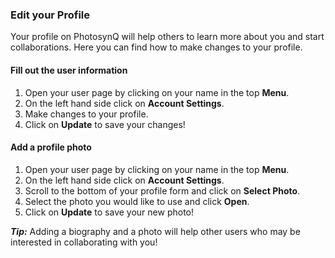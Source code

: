 ### Edit your Profile
Your profile on PhotosynQ will help others to learn more about you and start collaborations. Here you can find how to make changes to your profile.

#### Fill out the user information
1. Open your user page by clicking on your name in the top **Menu**.
2. On the left hand side click on **Account Settings**.
3. Make changes to your profile.
4. Click on **Update** to save your changes!

#### Add a profile photo
1. Open your user page by clicking on your name in the top **Menu**.
2. On the left hand side click on **Account Settings**.
3. Scroll to the bottom of your profile form and click on **Select Photo**.
4. Select the photo you would like to use and click **Open**.
5. Click on **Update** to save your new photo!


***Tip:*** Adding a biography and a photo will help other users who may be interested in collaborating with you!
